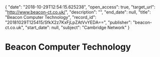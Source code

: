 {
  "date": "2018-10-29T12:54:15.625238", 
  "open_access": true, 
  "target_url": "http://www.beacon-ct.co.uk/", 
  "description": "", 
  "end_date": null, 
  "title": "Beacon Computer Technology", 
  "record_id": "20181029T125415/SfkX2z7KxFjLpZAtVvYEDA==", 
  "publisher": "beacon-ct.co.uk", 
  "start_date": null, 
  "subject": "Cambridge Network"
}

# Beacon Computer Technology

